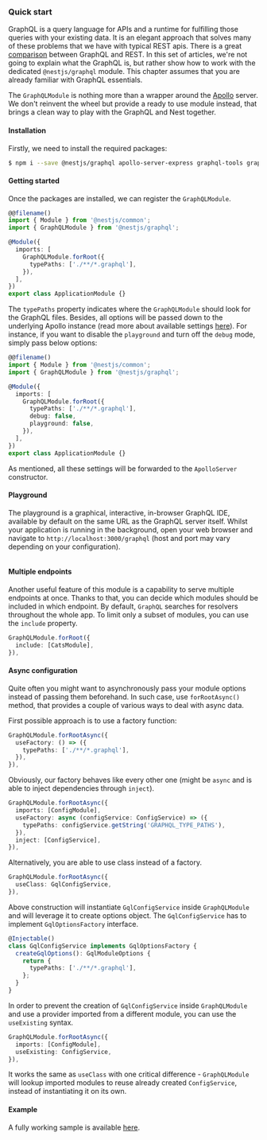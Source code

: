 ### Quick start

GraphQL is a query language for APIs and a runtime for fulfilling those queries with your existing data. It is an elegant approach that solves many of these problems that we have with typical REST apis. There is a great [comparison](https://dev-blog.apollodata.com/graphql-vs-rest-5d425123e34b) between GraphQL and REST. In this set of articles, we're not going to explain what the GraphQL is, but rather show how to work with the dedicated `@nestjs/graphql` module. This chapter assumes that you are already familiar with GraphQL essentials.

The `GraphQLModule` is nothing more than a wrapper around the [Apollo](https://www.apollographql.com/) server. We don't reinvent the wheel but provide a ready to use module instead, that brings a clean way to play with the GraphQL and Nest together.

#### Installation

Firstly, we need to install the required packages:

```bash
$ npm i --save @nestjs/graphql apollo-server-express graphql-tools graphql
```

#### Getting started

Once the packages are installed, we can register the `GraphQLModule`.

```typescript
@@filename()
import { Module } from '@nestjs/common';
import { GraphQLModule } from '@nestjs/graphql';

@Module({
  imports: [
    GraphQLModule.forRoot({
      typePaths: ['./**/*.graphql'],
    }),
  ],
})
export class ApplicationModule {}
```

The `typePaths` property indicates where the `GraphQLModule` should look for the GraphQL files. Besides, all options will be passed down to the underlying Apollo instance (read more about available settings [here](https://www.apollographql.com/docs/apollo-server/v2/api/apollo-server.html#constructor-options-lt-ApolloServer-gt)). For instance, if you want to disable the `playground` and turn off the `debug` mode, simply pass below options:

```typescript
@@filename()
import { Module } from '@nestjs/common';
import { GraphQLModule } from '@nestjs/graphql';

@Module({
  imports: [
    GraphQLModule.forRoot({
      typePaths: ['./**/*.graphql'],
      debug: false,
      playground: false,
    }),
  ],
})
export class ApplicationModule {}
```

As mentioned, all these settings will be forwarded to the `ApolloServer` constructor.

#### Playground

The playground is a graphical, interactive, in-browser GraphQL IDE, available by default on the same URL as the GraphQL server itself. Whilst your application is running in the background, open your web browser and navigate to `http://localhost:3000/graphql` (host and port may vary depending on your configuration).

<figure>
  <img src="/assets/playground.png" alt="" />
</figure>
  
#### Multiple endpoints

Another useful feature of this module is a capability to serve multiple endpoints at once. Thanks to that, you can decide which modules should be included in which endpoint. By default, `GraphQL` searches for resolvers throughout the whole app. To limit only a subset of modules, you can use the `include` property.

```typescript
GraphQLModule.forRoot({
  include: [CatsModule],
}),
```

#### Async configuration

Quite often you might want to asynchronously pass your module options instead of passing them beforehand. In such case, use `forRootAsync()` method, that provides a couple of various ways to deal with async data.

First possible approach is to use a factory function:

```typescript
GraphQLModule.forRootAsync({
  useFactory: () => ({
    typePaths: ['./**/*.graphql'],
  }),
}),
```

Obviously, our factory behaves like every other one (might be `async` and is able to inject dependencies through `inject`).

```typescript
GraphQLModule.forRootAsync({
  imports: [ConfigModule],
  useFactory: async (configService: ConfigService) => ({
    typePaths: configService.getString('GRAPHQL_TYPE_PATHS'),
  }),
  inject: [ConfigService],
}),
```

Alternatively, you are able to use class instead of a factory.

```typescript
GraphQLModule.forRootAsync({
  useClass: GqlConfigService,
}),
```

Above construction will instantiate `GqlConfigService` inside `GraphQLModule` and will leverage it to create options object. The `GqlConfigService` has to implement `GqlOptionsFactory` interface.

```typescript
@Injectable()
class GqlConfigService implements GqlOptionsFactory {
  createGqlOptions(): GqlModuleOptions {
    return {
      typePaths: ['./**/*.graphql'],
    };
  }
}
```

In order to prevent the creation of `GqlConfigService` inside `GraphQLModule` and use a provider imported from a different module, you can use the `useExisting` syntax.

```typescript
GraphQLModule.forRootAsync({
  imports: [ConfigModule],
  useExisting: ConfigService,
}),
```

It works the same as `useClass` with one critical difference - `GraphQLModule` will lookup imported modules to reuse already created `ConfigService`, instead of instantiating it on its own.

#### Example

A fully working sample is available [here](https://github.com/nestjs/nest/tree/master/sample/12-graphql-apollo).
